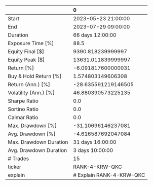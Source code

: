 |                        | 0                        |
|:-----------------------|:-------------------------|
| Start                  | 2023-05-23 21:00:00      |
| End                    | 2023-07-29 09:00:00      |
| Duration               | 66 days 12:00:00         |
| Exposure Time [%]      | 88.5                     |
| Equity Final [$]       | 9390.818239999997        |
| Equity Peak [$]        | 13631.011839999997       |
| Return [%]             | -6.091817600000031       |
| Buy & Hold Return [%]  | 1.574803149606308        |
| Return (Ann.) [%]      | -28.635591219146505      |
| Volatility (Ann.) [%]  | 46.880390573225135       |
| Sharpe Ratio           | 0.0                      |
| Sortino Ratio          | 0.0                      |
| Calmar Ratio           | 0.0                      |
| Max. Drawdown [%]      | -31.10696146237081       |
| Avg. Drawdown [%]      | -4.616587692047084       |
| Max. Drawdown Duration | 31 days 16:00:00         |
| Avg. Drawdown Duration | 3 days 10:00:00          |
| # Trades               | 15                       |
| ticker                 | RANK-4-KRW-QKC           |
| explain                | # Explain RANK-4-KRW-QKC |